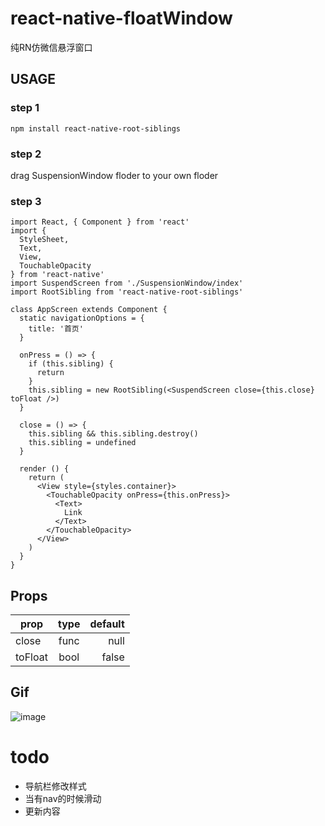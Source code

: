 # react-native-floatWindow
纯RN仿微信悬浮窗口

## USAGE
### step 1
`npm install react-native-root-siblings`
### step 2
drag SuspensionWindow floder to your own floder
### step 3
```
import React, { Component } from 'react'
import {
  StyleSheet,
  Text,
  View,
  TouchableOpacity
} from 'react-native'
import SuspendScreen from './SuspensionWindow/index'
import RootSibling from 'react-native-root-siblings'

class AppScreen extends Component {
  static navigationOptions = {
    title: '首页'
  }

  onPress = () => {
    if (this.sibling) {
      return
    }
    this.sibling = new RootSibling(<SuspendScreen close={this.close} toFloat />)
  }

  close = () => {
    this.sibling && this.sibling.destroy()
    this.sibling = undefined
  }

  render () {
    return (
      <View style={styles.container}>
        <TouchableOpacity onPress={this.onPress}>
          <Text>
            Link
          </Text>
        </TouchableOpacity>
      </View>
    )
  }
}
```

## Props
prop|type|default
---|:--:|---:
close|func|null
toFloat|bool|false


## Gif 
![image](https://github.com/qikong233/react-native-floatWindow/blob/master/gif/FloatWindow.gif)

# todo
- 导航栏修改样式
- 当有nav的时候滑动
- 更新内容
